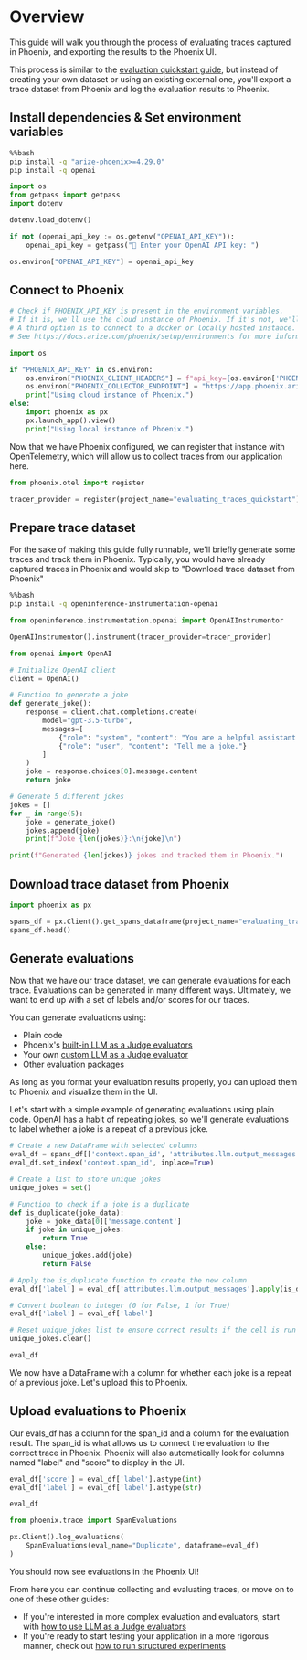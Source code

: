 # Overview
This guide will walk you through the process of evaluating traces captured in Phoenix, and exporting the results to the Phoenix UI.

This process is similar to the [evaluation quickstart guide](https://docs.arize.com/phoenix/evaluation/evals), but instead of creating your own dataset or using an existing external one, you'll export a trace dataset from Phoenix and log the evaluation results to Phoenix.

## Install dependencies & Set environment variables


```bash
%%bash
pip install -q "arize-phoenix>=4.29.0"
pip install -q openai
```


```python
import os
from getpass import getpass
import dotenv

dotenv.load_dotenv()

if not (openai_api_key := os.getenv("OPENAI_API_KEY")):
    openai_api_key = getpass("🔑 Enter your OpenAI API key: ")

os.environ["OPENAI_API_KEY"] = openai_api_key
```

## Connect to Phoenix


```python
# Check if PHOENIX_API_KEY is present in the environment variables.
# If it is, we'll use the cloud instance of Phoenix. If it's not, we'll start a local instance.
# A third option is to connect to a docker or locally hosted instance.
# See https://docs.arize.com/phoenix/setup/environments for more information.

import os

if "PHOENIX_API_KEY" in os.environ:
    os.environ["PHOENIX_CLIENT_HEADERS"] = f"api_key={os.environ['PHOENIX_API_KEY']}"
    os.environ["PHOENIX_COLLECTOR_ENDPOINT"] = "https://app.phoenix.arize.com"
    print("Using cloud instance of Phoenix.")
else:
    import phoenix as px
    px.launch_app().view()
    print("Using local instance of Phoenix.")
```

Now that we have Phoenix configured, we can register that instance with OpenTelemetry, which will allow us to collect traces from our application here.


```python
from phoenix.otel import register

tracer_provider = register(project_name="evaluating_traces_quickstart")
```

## Prepare trace dataset

For the sake of making this guide fully runnable, we'll briefly generate some traces and track them in Phoenix. Typically, you would have already captured traces in Phoenix and would skip to "Download trace dataset from Phoenix"


```bash
%%bash
pip install -q openinference-instrumentation-openai
```


```python
from openinference.instrumentation.openai import OpenAIInstrumentor

OpenAIInstrumentor().instrument(tracer_provider=tracer_provider)
```


```python
from openai import OpenAI

# Initialize OpenAI client
client = OpenAI()

# Function to generate a joke
def generate_joke():
    response = client.chat.completions.create(
        model="gpt-3.5-turbo",
        messages=[
            {"role": "system", "content": "You are a helpful assistant that generates jokes."},
            {"role": "user", "content": "Tell me a joke."}
        ]
    )
    joke = response.choices[0].message.content
    return joke

# Generate 5 different jokes
jokes = []
for _ in range(5):
    joke = generate_joke()
    jokes.append(joke)
    print(f"Joke {len(jokes)}:\n{joke}\n")

print(f"Generated {len(jokes)} jokes and tracked them in Phoenix.")

```

## Download trace dataset from Phoenix


```python
import phoenix as px

spans_df = px.Client().get_spans_dataframe(project_name="evaluating_traces_quickstart")
spans_df.head()
```

## Generate evaluations

Now that we have our trace dataset, we can generate evaluations for each trace. Evaluations can be generated in many different ways. Ultimately, we want to end up with a set of labels and/or scores for our traces.

You can generate evaluations using:
- Plain code
- Phoenix's [built-in LLM as a Judge evaluators](https://docs.arize.com/phoenix/evaluation/how-to-evals/running-pre-tested-evals)
- Your own [custom LLM as a Judge evaluator](https://docs.arize.com/phoenix/evaluation/how-to-evals/bring-your-own-evaluator)
- Other evaluation packages

As long as you format your evaluation results properly, you can upload them to Phoenix and visualize them in the UI.

Let's start with a simple example of generating evaluations using plain code. OpenAI has a habit of repeating jokes, so we'll generate evaluations to label whether a joke is a repeat of a previous joke.


```python
# Create a new DataFrame with selected columns
eval_df = spans_df[['context.span_id', 'attributes.llm.output_messages']].copy()
eval_df.set_index('context.span_id', inplace=True)

# Create a list to store unique jokes
unique_jokes = set()

# Function to check if a joke is a duplicate
def is_duplicate(joke_data):
    joke = joke_data[0]['message.content']
    if joke in unique_jokes:
        return True
    else:
        unique_jokes.add(joke)
        return False

# Apply the is_duplicate function to create the new column
eval_df['label'] = eval_df['attributes.llm.output_messages'].apply(is_duplicate)

# Convert boolean to integer (0 for False, 1 for True)
eval_df['label'] = eval_df['label']

# Reset unique_jokes list to ensure correct results if the cell is run multiple times
unique_jokes.clear()

```


```python
eval_df
```

We now have a DataFrame with a column for whether each joke is a repeat of a previous joke. Let's upload this to Phoenix.

## Upload evaluations to Phoenix

Our evals_df has a column for the span_id and a column for the evaluation result. The span_id is what allows us to connect the evaluation to the correct trace in Phoenix. Phoenix will also automatically look for columns named "label" and "score" to display in the UI.


```python
eval_df['score'] = eval_df['label'].astype(int)
eval_df['label'] = eval_df['label'].astype(str)
```


```python
eval_df
```


```python
from phoenix.trace import SpanEvaluations

px.Client().log_evaluations(
    SpanEvaluations(eval_name="Duplicate", dataframe=eval_df)
)
```

You should now see evaluations in the Phoenix UI!

From here you can continue collecting and evaluating traces, or move on to one of these other guides:
* If you're interested in more complex evaluation and evaluators, start with [how to use LLM as a Judge evaluators](https://docs.arize.com/phoenix/evaluation/how-to-evals/running-pre-tested-evals)
* If you're ready to start testing your application in a more rigorous manner, check out [how to run structured experiments](https://docs.arize.com/phoenix/datasets-and-experiments/how-to-experiments/run-experiments)

